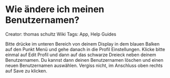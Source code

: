 # Wie ändere ich meinen Benutzernamen?

Creator: thomas schultz
Wiki Tags: App, Help Guides

Bitte drücke im unteren Bereich von deinem Display in dem blauen Balken auf den Punkt Menü und gehe danach in die Profil Einstellungen. Klicke bitte einmal auf Edit Profil und dann auf das schwarze Dreieck neben deinem Benutzernamen. Du kannst dann deinen Benutzernamen löschen und einen neuen Benutzernamen auswählen. Vergiss nicht, im Anschluss oben rechts auf Save zu klicken.